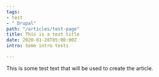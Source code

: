 ```yaml
---
tags:
- test
- " Drupal"
path: "/articles/test-page"
title: This is a test title
date: 2020-01-28T05:00:00Z
intro: Some intro tests

---
```

This is some test text that will be used to create the article.